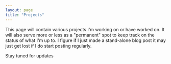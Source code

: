 ```yaml
---
layout: page
title: "Projects"
---
```


This page will contain various projects I'm working on or have worked on. It will also serve more or less as a "permanent" spot to keep track on the status of what I'm up to. I figure if I just made a stand-alone blog post it may just get lost if I do start posting regularly.

Stay tuned for updates